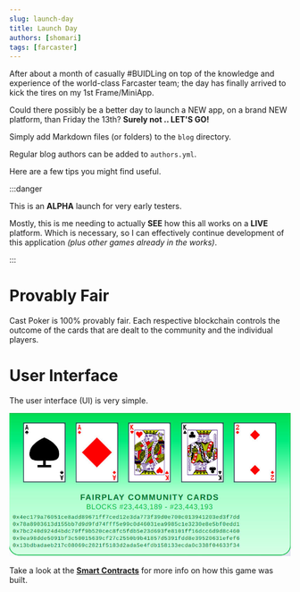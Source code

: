 ```yaml
---
slug: launch-day
title: Launch Day
authors: [shomari]
tags: [farcaster]
---
```


After about a month of casually #BUIDLing on top of the knowledge and experience of the world-class Farcaster team; the day has finally arrived to kick the tires on my 1st Frame/MiniApp.

Could there possibly be a better day to launch a NEW app, on a brand NEW platform, than Friday the 13th? __Surely not .. LET'S GO!__

<!-- truncate -->

Simply add Markdown files (or folders) to the `blog` directory.

Regular blog authors can be added to `authors.yml`.

Here are a few tips you might find useful.

:::danger

This is an __ALPHA__ launch for very early testers.

Mostly, this is me needing to actually __SEE__ how this all works on a __LIVE__ platform. Which is necessary, so I can effectively continue development of this application _(plus other games already in the works)_.

:::

# Provably Fair

Cast Poker is 100% provably fair. Each respective blockchain controls the outcome of the cards that are dealt to the community and the individual players.

# User Interface

The user interface (UI) is very simple.

![Community Cards](./community-cards.jpg)

Take a look at the [__Smart Contracts__](/contracts) for more info on how this game was built.

